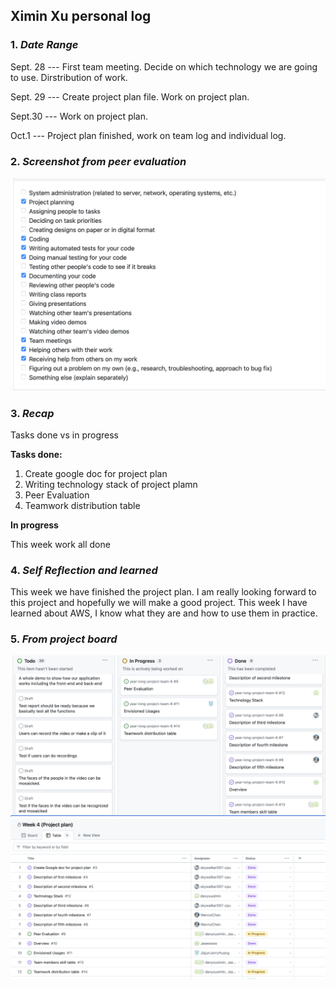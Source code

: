## Ximin Xu personal log

### 1. *Date Range*

Sept. 28 --- First team meeting. Decide on which technology we are going to use. Dirstribution of work.

Sept. 29 --- Create project plan file. Work on project plan.

Sept.30 --- Work on project plan.

Oct.1 --- Project plan finished, work on team log and individual log.

### 2. *Screenshot from peer evaluation*
![peer-eva](peer-eva.png)

### 3. *Recap*

Tasks done vs in progress

**Tasks done:**
1. Create google doc for project plan
2. Writing technology stack of project plamn
3. Peer Evaluation
4. Teamwork distribution table

**In progress**
 
This week work all done

### 4. *Self Reflection and learned*

This week we have finished the project plan. I am really looking forward to this project and hopefully we will make a good project. 
This week I have learned about AWS, I know what they are and how to use them in practice. 

### 5. *From project board*
![Board](pb.png)
![Table](table.png)